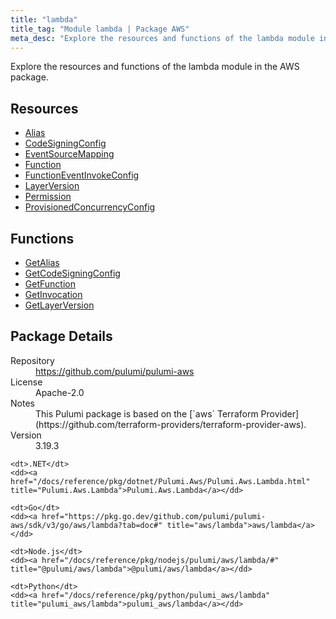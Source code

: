 ```yaml
---
title: "lambda"
title_tag: "Module lambda | Package AWS"
meta_desc: "Explore the resources and functions of the lambda module in the AWS package."
---
```


<!-- WARNING: this file was generated by Pulumi Docs Generator. -->
<!-- Do not edit by hand unless you're certain you know what you are doing! -->

Explore the resources and functions of the lambda module in the AWS package.

<h2 id="resources">Resources</h2>
<ul class="api">
    <li><a href="alias" title="Alias"><span class="symbol resource"></span>Alias</a></li>
    <li><a href="codesigningconfig" title="CodeSigningConfig"><span class="symbol resource"></span>CodeSigningConfig</a></li>
    <li><a href="eventsourcemapping" title="EventSourceMapping"><span class="symbol resource"></span>EventSourceMapping</a></li>
    <li><a href="function" title="Function"><span class="symbol resource"></span>Function</a></li>
    <li><a href="functioneventinvokeconfig" title="FunctionEventInvokeConfig"><span class="symbol resource"></span>FunctionEventInvokeConfig</a></li>
    <li><a href="layerversion" title="LayerVersion"><span class="symbol resource"></span>LayerVersion</a></li>
    <li><a href="permission" title="Permission"><span class="symbol resource"></span>Permission</a></li>
    <li><a href="provisionedconcurrencyconfig" title="ProvisionedConcurrencyConfig"><span class="symbol resource"></span>ProvisionedConcurrencyConfig</a></li>
</ul>

<h2 id="functions">Functions</h2>
<ul class="api">
    <li><a href="getalias" title="GetAlias"><span class="symbol function"></span>GetAlias</a></li>
    <li><a href="getcodesigningconfig" title="GetCodeSigningConfig"><span class="symbol function"></span>GetCodeSigningConfig</a></li>
    <li><a href="getfunction" title="GetFunction"><span class="symbol function"></span>GetFunction</a></li>
    <li><a href="getinvocation" title="GetInvocation"><span class="symbol function"></span>GetInvocation</a></li>
    <li><a href="getlayerversion" title="GetLayerVersion"><span class="symbol function"></span>GetLayerVersion</a></li>
</ul>

<h2 id="package-details">Package Details</h2>
<dl class="package-details">
	<dt>Repository</dt>
	<dd><a href="https://github.com/pulumi/pulumi-aws">https://github.com/pulumi/pulumi-aws</a></dd>
	<dt>License</dt>
	<dd>Apache-2.0</dd>
	<dt>Notes</dt>
	<dd>This Pulumi package is based on the [`aws` Terraform Provider](https://github.com/terraform-providers/terraform-provider-aws).</dd>
	<dt>Version</dt>
	<dd>3.19.3</dd>
</dl>



<dl class="tabular">

    <dt>.NET</dt>
    <dd><a href="/docs/reference/pkg/dotnet/Pulumi.Aws/Pulumi.Aws.Lambda.html" title="Pulumi.Aws.Lambda">Pulumi.Aws.Lambda</a></dd>

    <dt>Go</dt>
    <dd><a href="https://pkg.go.dev/github.com/pulumi/pulumi-aws/sdk/v3/go/aws/lambda?tab=doc#" title="aws/lambda">aws/lambda</a></dd>

    <dt>Node.js</dt>
    <dd><a href="/docs/reference/pkg/nodejs/pulumi/aws/lambda/#" title="@pulumi/aws/lambda">@pulumi/aws/lambda</a></dd>

    <dt>Python</dt>
    <dd><a href="/docs/reference/pkg/python/pulumi_aws/lambda" title="pulumi_aws/lambda">pulumi_aws/lambda</a></dd>

</dl>

